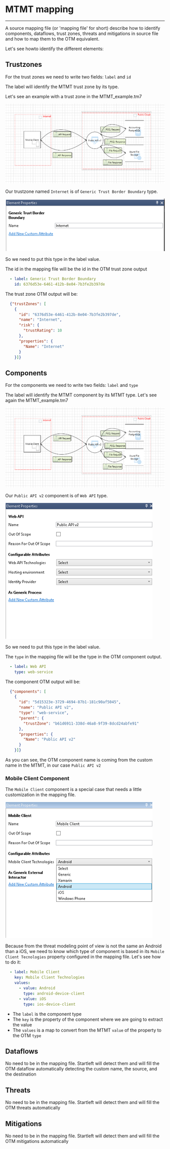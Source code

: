 # MTMT mapping

---

A source mapping file (or 'mapping file' for short) describe how to identify components, dataflows, trust zones, 
threats and mitigations in source file and how to map them to the OTM equivalent.

Let's see howto identify the different elements:


## Trustzones
For the trust zones we need to write two fields: ``label`` and ``id``

The label will identify the MTMT trust zone by its type. 

Let's see an example with a trust zone in the MTMT_example.tm7

![](img/MTMT_example.png)

Our trustzone named ``Internet`` is of ``Generic Trust Border Boundary`` type.



![](img/mtmt_generic_trust_boundary.png)

So we need to put this
type in the label value.

The id in the mapping file will be the id in the OTM trust zone output

```yaml
  - label: Generic Trust Border Boundary
    id: 6376d53e-6461-412b-8e04-7b3fe2b397de
```

The trust zone OTM output will be:
```json
  {"trustZones": [
    {
      "id": "6376d53e-6461-412b-8e04-7b3fe2b397de",
      "name": "Internet",
      "risk": {
        "trustRating": 10
      },
      "properties": {
        "Name": "Internet"
      }
    }]}
```


## Components
For the components we need to write two fields: ``label`` and ``type``

The label will identify the MTMT component by its MTMT type. Let's see again the MTMT_example.tm7

![](img/MTMT_example.png)

Our ``Public API v2`` component is of ``Web API`` type.



![](img/mtmt_web_api_component.png)

So we need to put this type in the label value.

The ``type`` in the mapping file will be the type in the OTM component output.

```yaml
  - label: Web API
    type: web-service
```

The component OTM output will be:
```json
  {"components": [
    {
      "id": "5d15323e-3729-4694-87b1-181c90af5045",
      "name": "Public API v2",
      "type": "web-service",
      "parent": {
        "trustZone": "b61d6911-338d-46a8-9f39-8dcd24abfe91"
      },
      "properties": {
        "Name": "Public API v2"
      }
    }]}
```
As you can see, the OTM component name is coming from the custom name in the MTMT, in our case ``Public API v2``

### Mobile Client Component
The ``Mobile Client`` component is a special case that needs a little customization in the mapping file.

![](img/mtmt_mobile_android.png)

Because from the threat modeling point of view is not the same an Android than a iOS, we need
to know which type of component is based in its ``Mobile Client Tecnologies`` property configured in
the mapping file. Let's see how to do it:
```yaml
  - label: Mobile Client
    key: Mobile Client Technologies
    values:
      - value: Android
        type: android-device-client
      - value: iOS
        type: ios-device-client
```
- The ``label`` is the component type
- The ``key`` is the property of the component where we are going to extract the value
- The ``values`` is a map to convert from the MTMT ``value`` of the property to the OTM ``type``


## Dataflows
No need to be in the mapping file. Startleft will detect them and will fill the OTM dataflow automatically detecting
the custom name, the source, and the destination
## Threats
No need to be in the mapping file. Startleft will detect them and will fill the OTM threats automatically
## Mitigations
No need to be in the mapping file. Startleft will detect them and will fill the OTM mitigations automatically